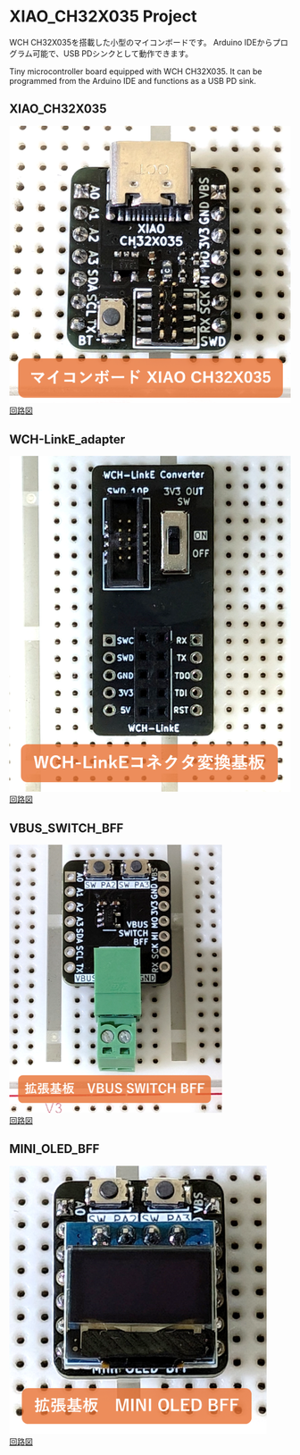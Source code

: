 # XIAO_CH32X035 Project
WCH CH32X035を搭載した小型のマイコンボードです。
Arduino IDEからプログラム可能で、USB PDシンクとして動作できます。

Tiny microcontroller board equipped with WCH CH32X035. 
It can be programmed from the Arduino IDE and functions as a USB PD sink.

## XIAO_CH32X035
![XIAO_CH32X035 image](./images/XIAO_CH32X035_image.png)  
[回路図](./hardware/XIAO_CH32X035/XIAO_CH32X035_schematic.pdf)

## WCH-LinkE_adapter
![WCH-LinkE_adapter image](./images/WCH-LinkE_adapter_image.png)  
[回路図](./hardware/WCH-LinkE_adapter/WCH-LinkE_adapter_schematic.pdf)

## VBUS_SWITCH_BFF
![VBUS_SWITCH_BFF image](./images/VBUS_SWITCH_BFF_image.png)  
[回路図](./hardware/VBUS_SWITCH_BFF/VBUS_SWITCH_BFF_schematic.pdf)

## MINI_OLED_BFF
![MINI_OLED_BFF_image.png](./images/MINI_OLED_BFF_image.png)  
[回路図](./hardware/MINI_OLED_BFF/MINI_OLED_BFF_schematic.pdf)
